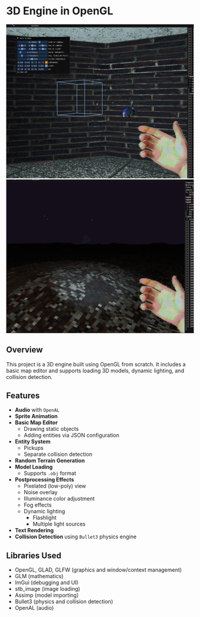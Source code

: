 # 3D Engine in OpenGL

![Screenshot 1](https://github.com/L0puh/3Dengine/blob/master/media/screenshot.png)  
![Screenshot 2](https://github.com/L0puh/3Dengine/blob/master/media/screenshot2.png)

## Overview

This project is a 3D engine built using OpenGL from scratch. It includes a basic map editor and supports loading 3D models, dynamic lighting, and collision detection.

## Features

- **Audio** with `OpenAL`
- **Sprite Animation**
- **Basic Map Editor**
  - Drawing static objects
  - Adding entities via JSON configuration
- **Entity System**
  - Pickups
  - Separate collision detection
- **Random Terrain Generation**
- **Model Loading**
  - Supports `.obj` format
- **Postprocessing Effects**
  - Pixelated (low-poly) view
  - Noise overlay
  - Illuminance color adjustment
  - Fog effects
  - Dynamic lighting
    - Flashlight
    - Multiple light sources
- **Text Rendering**
- **Collision Detection** using `Bullet3` physics engine

## Libraries Used

- OpenGL, GLAD, GLFW (graphics and window/context management)
- GLM (mathematics)
- ImGui (debugging and UI)
- stb_image (image loading)
- Assimp (model importing)
- Bullet3 (physics and collision detection)
- OpenAL (audio)
